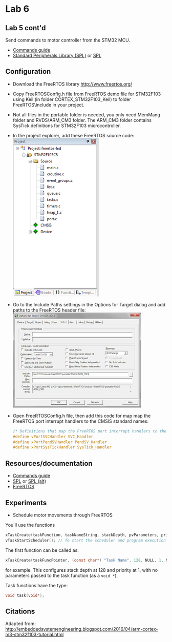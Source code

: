 # Lab 6

## Lab 5 cont'd
Send commands to motor controller from the STM32 MCU.

- [Commands guide][motor]
- [Standard Peripherals Library (SPL)][spl] or [SPL][spl2]

## Configuration
- Download the FreeRTOS library http://www.freertos.org/
- Copy FreeRTOSConfig.h file from FreeRTOS demo file for STM32F103 using Keil (in folder CORTEX_STM32F103_Keil) to folder FreeRTOS\include in your project.
- Not all files in the portable folder is needed, you only need MemMang folder and RVDS\ARM_CM3 folder. The ARM_CM3 folder contains SysTick definitions for STM32F103 microcontroller.
- In the project explorer, add these FreeRTOS source code:  
![Sources to include](./project-explorer.PNG)

- Go to the Include Paths settings in the Options for Target dialog and add paths to the FreeRTOS header file:  
![Compiler include settings](./compiler-settings.png)

- Open FreeRTOSConfig.h file, then add this code for map map the FreeRTOS port interrupt handlers to the CMSIS standard names:
    ```c
    /* Definitions that map the FreeRTOS port interrupt handlers to their CMSIS 2 standard names. */
    #define vPortSVCHandler SVC_Handler
    #define xPortPendSVHandler PendSV_Handler
    #define xPortSysTickHandler SysTick_Handler
    ```

## Resources/documentation
- [Commands guide][motor]
- [SPL][spl] or [SPL (alt)][spl2]
- [FreeRTOS][freertos]

## Experiments
- Schedule motor movements through FreeRTOS

You'll use the functions

```c
xTaskCreate(taskFunction, taskNameString, stackDepth, pvParameters, priority, createdTaskHandle); // To schedule new tasks
vTaskStartScheduler(); // To start the scheduler and program execution (no need for an infinite loop then)
```

The first function can be called as:

```c
xTaskCreate(taskFuncPointer, (const char*) "Task Name", 128, NULL, 1, NULL);
```

for example. This configures stack depth at 128 and priority at 1, with no parameters passed to the task function (as a `void *`).

Task functions have the type:

```c
void task(void*);
```

## Citations
Adapted from: http://embeddedsystemengineering.blogspot.com/2016/04/arm-cortex-m3-stm32f103-tutorial.html

[motor]: https://www.pololu.com/docs/pdf/0J1/TReX.pdf
[spl]: http://stm32.kosyak.info/doc/index.html
[spl2]: https://www.st.com/content/ccc/resource/technical/document/user_manual/59/2d/ab/ad/f8/29/49/d6/DM00023896.pdf/files/DM00023896.pdf/jcr:content/translations/en.DM00023896.pdf
[freertos]: https://www.freertos.org/Documentation/FreeRTOS_Reference_Manual_V10.0.0.pdf